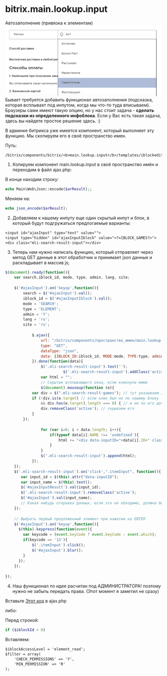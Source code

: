# bitrix.main.lookup.input
Автозаполнение (привязка к элементам)
<img src="input.png">
Бывает требуется добавить функционал автозаполнения (подсказка, которая всплывает под инпутом, когда мы что-то туда вписываем). Браузеры сами имеют такую опцию, но у нас стоит задача -  <b>сделать подсказки из определенного инфоблока</b>.
Если у Вас есть такая задача, здесь вы найдете простое решение здесь. :)

В админке битрикса уже имеется компонент, который выполняет эту функцию. Мы скопируем его в своё пространство имен.

Путь:
```
/bitrix/components/bitrix/<b>main.lookup.input</b>/templates/iblockedit/ajax.php
```
1. Копируем компонент main.lookup.input в своё пространство имён и переходим в файл ajax.php:

В конце находим строку:
```php
echo Main\Web\Json::encode($arResult);;
```
Меняем на:

```php
echo json_encode($arResult);
```

2. Добавляем к нашему инпуту еще один скрытый инпут и блок, в который будут подгружаться предлогаемые варианты:

```
<input id="ajaxInput" type="text" value="">
<input type="hidden" id="ajaxInputIblock" value="<?=IBLOCK_GAMES?>">
<div class="mli-search-result-input"></div>
```

3. Теперь нам нужно написать функцию, который отправляет через метод GET данные в этот обработчик и принимает json данные и раскладывает в массив js;

```js
$(document).ready(function(){
    var search,iblock_id, mode, type, admin, lang, site;

    $('#ajaxInput').on('keyup',function(){
        search = $('#ajaxInput').val();
        iblock_id = $('#ajaxInputIblock').val();
        mode = 'SEARCH';
        type = 'ELEMENT';
        admin = 'Y';
        lang = 'ru';
        site = 'ru';

            $.ajax({
                url: "/bitrix/components/пространство_имен/main.lookup.input/templates/iblockedit/ajax.php",
                type: "GET",
                dataType: "json",
                data: {IBLOCK_ID:iblock_id, MODE:mode, TYPE:type, admin:admin, lang:lang, search:search, site:site},
            }).done(function(data){
                $('.mli-search-result-input').text('');
					      $('.mli-search-result-input').addClass('active');
                var html = "";
                // Скрытие всплывающего окна, если кликнули мимо
                $(document).mouseup(function (e){ 
			var div = $(".mli-search-result-games"); // тут указываем ID элемента
			if (!div.is(e.target) // если клик был не по нашему блоку
			    && div.has(e.target).length === 0) { // и не по его дочерним элементам
				div.removeClass('active'); // скрываем его
			}
		});
                
                for (var i=0; i < data.length; i++){
                    if(typeof data[i].NAME !== 'undefined'){
                        html += "<div data-inputID="+data[i].ID+" class='itemInput itemInput"+i+"'>"+[data[i].NAME].toString()+"</div>";
                    }
                }
                $('.mli-search-result-input').append(html);
            });
    });
    $('.mli-search-result-input').on('click',".itemInput", function(){
       var input_id = $(this).attr("data-inputID");
       var input_name = $(this).text();
       $('#ajaxInputResult').val(input_id);
       $('.mli-search-result-input').removeClass('active');
       $('#ajaxInput').val(input_name);
       // Какая нибудь отправка данных, если это не обходимо, должна быть тут
    });
    
    // Выбрать первый предложенный элемент при нажатии на ENTER
    $('#ajaxInput').on('keyup',function(){
      $(this).keypress(function(event){
        var keycode = (event.keyCode ? event.keyCode : event.which);
        if(keycode == '13'){
            $('.itemInput').click(); 
            $('#ajaxInput').blur();
        }
      });
    });    
    
});
```

4. Наш функционал по идее расчитан под АДМИНИСТРАТОРА! поэтому нужно не забыть передать права. (Этот момент я заметил не сразу)

Вставьте <a href="ajax.php">Этот код</a> в ajax.php

либо:

Перед строкой:
```php
if ($iblockId > 0)
```
Вставляем:

```
$iblockAccessLevel = 'element_read'; 
$filter = array(
	'CHECK_PERMISSIONS' => 'Y',
	'MIN_PERMISSION' => 'R'
);
```
